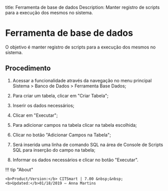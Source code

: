 title: Ferramenta de base de dados
Description: Manter registro de scripts para a execução dos mesmos no sistema.
# Ferramenta de base de dados

O objetivo é manter registro de scripts para a execução dos mesmos no sistema.

Procedimento
----------------

1.  Acessar a funcionalidade através da navegação no menu principal Sistema \>
    Banco de Dados \> Ferramenta Base Dados;

2.  Para criar um tabela, clicar em "Criar Tabela";

3.  Inserir os dados necessários;

4.  Clicar em "Executar";

5.  Para adicionar campos na tabela clicar na tabela escolhida;

6.  Clicar no botão "Adicionar Campos na Tabela";

7.  Será inserida uma linha de comando SQL na área de Console de Scripts SQL
    para inserção do campo na tabela;

8.  Informar os dados necessários e clicar no botão "Executar".


!!! tip "About"

    <b>Product/Version:</b> CITSmart | 7.00 &nbsp;&nbsp;
    <b>Updated:</b>01/18/2019 – Anna Martins
